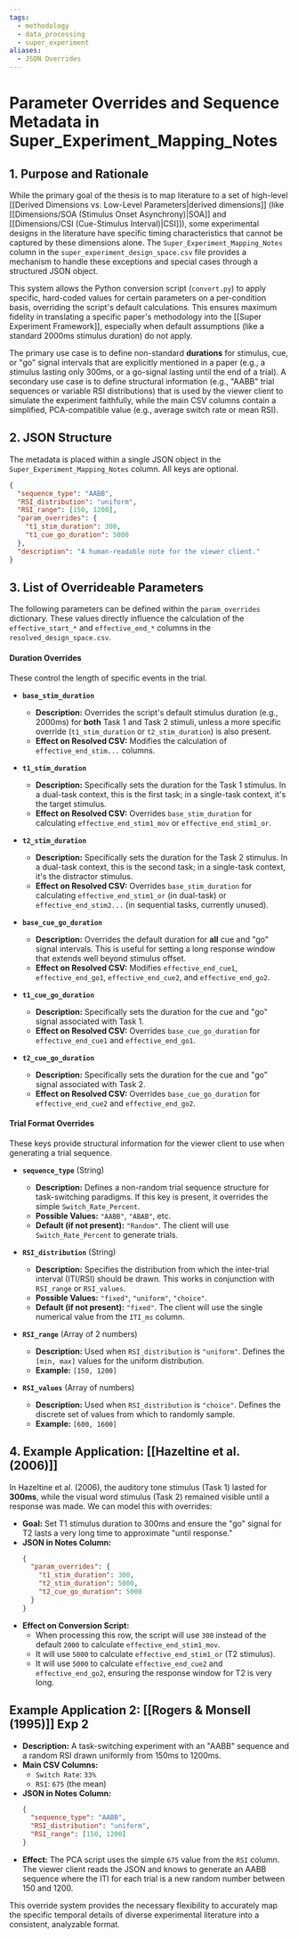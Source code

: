 ```yaml
---
tags:
  - methodology
  - data_processing
  - super_experiment
aliases:
  - JSON Overrides
---
```

# Parameter Overrides and Sequence Metadata in Super_Experiment_Mapping_Notes

## 1. Purpose and Rationale

While the primary goal of the thesis is to map literature to a set of high-level [[Derived Dimensions vs. Low-Level Parameters|derived dimensions]] (like [[Dimensions/SOA (Stimulus Onset Asynchrony)|SOA]] and [[Dimensions/CSI (Cue-Stimulus Interval)|CSI]]), some experimental designs in the literature have specific timing characteristics that cannot be captured by these dimensions alone. The `Super_Experiment_Mapping_Notes` column in the `super_experiment_design_space.csv` file provides a mechanism to handle these exceptions and special cases through a structured JSON object.

This system allows the Python conversion script (`convert.py`) to apply specific, hard-coded values for certain parameters on a per-condition basis, overriding the script's default calculations. This ensures maximum fidelity in translating a specific paper's methodology into the [[Super Experiment Framework]], especially when default assumptions (like a standard 2000ms stimulus duration) do not apply.

The primary use case is to define non-standard **durations** for stimulus, cue, or "go" signal intervals that are explicitly mentioned in a paper (e.g., a stimulus lasting only 300ms, or a go-signal lasting until the end of a trial). A secondary use case is to define structural information (e.g., "AABB" trial sequences or variable RSI distributions) that is used by the viewer client to simulate the experiment faithfully, while the main CSV columns contain a simplified, PCA-compatible value (e.g., average switch rate or mean RSI).

## 2. JSON Structure

The metadata is placed within a single JSON object in the `Super_Experiment_Mapping_Notes` column. All keys are optional.

```json
{
  "sequence_type": "AABB",
  "RSI_distribution": "uniform",
  "RSI_range": [150, 1200],
  "param_overrides": {
    "t1_stim_duration": 300,
    "t1_cue_go_duration": 5000
  },
  "description": "A human-readable note for the viewer client."
}
```

## 3. List of Overrideable Parameters

The following parameters can be defined within the `param_overrides` dictionary. These values directly influence the calculation of the `effective_start_*` and `effective_end_*` columns in the `resolved_design_space.csv`.

#### Duration Overrides

These control the length of specific events in the trial.

-   **`base_stim_duration`**
    -   **Description:** Overrides the script's default stimulus duration (e.g., 2000ms) for **both** Task 1 and Task 2 stimuli, unless a more specific override (`t1_stim_duration` or `t2_stim_duration`) is also present.
    -   **Effect on Resolved CSV:** Modifies the calculation of `effective_end_stim...` columns.

-   **`t1_stim_duration`**
    -   **Description:** Specifically sets the duration for the Task 1 stimulus. In a dual-task context, this is the first task; in a single-task context, it's the target stimulus.
    -   **Effect on Resolved CSV:** Overrides `base_stim_duration` for calculating `effective_end_stim1_mov` or `effective_end_stim1_or`.

-   **`t2_stim_duration`**
    -   **Description:** Specifically sets the duration for the Task 2 stimulus. In a dual-task context, this is the second task; in a single-task context, it's the distractor stimulus.
    -   **Effect on Resolved CSV:** Overrides `base_stim_duration` for calculating `effective_end_stim1_or` (in dual-task) or `effective_end_stim2...` (in sequential tasks, currently unused).

-   **`base_cue_go_duration`**
    -   **Description:** Overrides the default duration for **all** cue and "go" signal intervals. This is useful for setting a long response window that extends well beyond stimulus offset.
    -   **Effect on Resolved CSV:** Modifies `effective_end_cue1`, `effective_end_go1`, `effective_end_cue2`, and `effective_end_go2`.

-   **`t1_cue_go_duration`**
    -   **Description:** Specifically sets the duration for the cue and "go" signal associated with Task 1.
    -   **Effect on Resolved CSV:** Overrides `base_cue_go_duration` for `effective_end_cue1` and `effective_end_go1`.

-   **`t2_cue_go_duration`**
    -   **Description:** Specifically sets the duration for the cue and "go" signal associated with Task 2.
    -   **Effect on Resolved CSV:** Overrides `base_cue_go_duration` for `effective_end_cue2` and `effective_end_go2`.

#### Trial Format Overrides

These keys provide structural information for the viewer client to use when generating a trial sequence.

-   **`sequence_type`** (String)
    -   **Description:** Defines a non-random trial sequence structure for task-switching paradigms. If this key is present, it overrides the simple `Switch_Rate_Percent`.
    -   **Possible Values:** `"AABB"`, `"ABAB"`, etc.
    -   **Default (if not present):** `"Random"`. The client will use `Switch_Rate_Percent` to generate trials.

-   **`RSI_distribution`** (String)
    -   **Description:** Specifies the distribution from which the inter-trial interval (ITI/RSI) should be drawn. This works in conjunction with `RSI_range` or `RSI_values`.
    -   **Possible Values:** `"fixed"`, `"uniform"`, `"choice"`.
    -   **Default (if not present):** `"fixed"`. The client will use the single numerical value from the `ITI_ms` column.

-   **`RSI_range`** (Array of 2 numbers)
    -   **Description:** Used when `RSI_distribution` is `"uniform"`. Defines the `[min, max]` values for the uniform distribution.
    -   **Example:** `[150, 1200]`

-   **`RSI_values`** (Array of numbers)
    -   **Description:** Used when `RSI_distribution` is `"choice"`. Defines the discrete set of values from which to randomly sample.
    -   **Example:** `[600, 1600]`

## 4. Example Application: [[Hazeltine et al. (2006)]]

In Hazeltine et al. (2006), the auditory tone stimulus (Task 1) lasted for **300ms**, while the visual word stimulus (Task 2) remained visible until a response was made. We can model this with overrides:

-   **Goal:** Set T1 stimulus duration to 300ms and ensure the "go" signal for T2 lasts a very long time to approximate "until response."
-   **JSON in Notes Column:**
    ```json
    {
      "param_overrides": {
        "t1_stim_duration": 300,
        "t2_stim_duration": 5000, 
        "t2_cue_go_duration": 5000
      }
    }
    ```
-   **Effect on Conversion Script:**
    -   When processing this row, the script will use `300` instead of the default `2000` to calculate `effective_end_stim1_mov`.
    -   It will use `5000` to calculate `effective_end_stim1_or` (T2 stimulus).
    -   It will use `5000` to calculate `effective_end_cue2` and `effective_end_go2`, ensuring the response window for T2 is very long.
## Example Application 2: [[Rogers & Monsell (1995)]] Exp 2

-   **Description:** A task-switching experiment with an "AABB" sequence and a random RSI drawn uniformly from 150ms to 1200ms.
-   **Main CSV Columns:**
    -   `Switch Rate`: `33%`
    -   `RSI`: `675` (the mean)
-   **JSON in Notes Column:**
    ```json
    {
      "sequence_type": "AABB",
      "RSI_distribution": "uniform",
      "RSI_range": [150, 1200]
    }
    ```
-   **Effect:** The PCA script uses the simple `675` value from the `RSI` column. The viewer client reads the JSON and knows to generate an AABB sequence where the ITI for each trial is a new random number between 150 and 1200.

This override system provides the necessary flexibility to accurately map the specific temporal details of diverse experimental literature into a consistent, analyzable format.